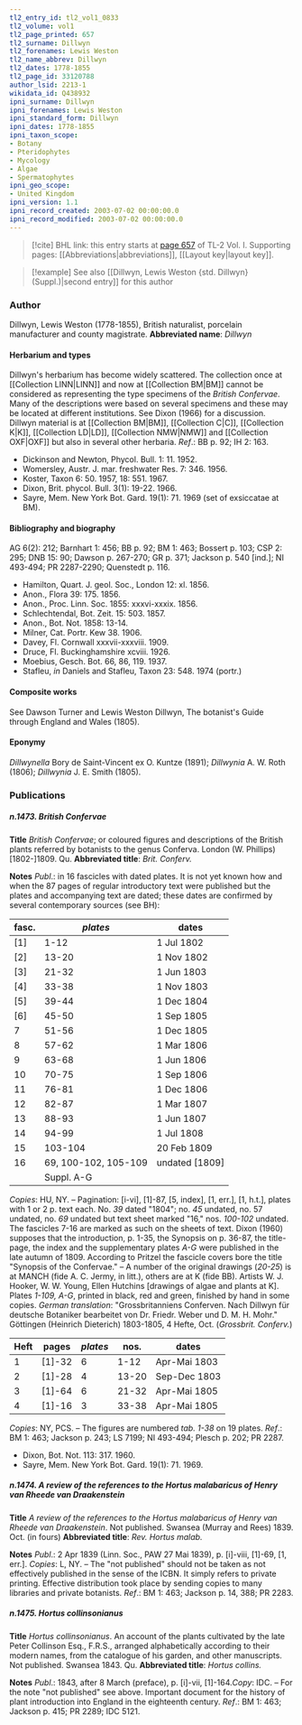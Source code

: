 ```yaml
---
tl2_entry_id: tl2_vol1_0833
tl2_volume: vol1
tl2_page_printed: 657
tl2_surname: Dillwyn
tl2_forenames: Lewis Weston
tl2_name_abbrev: Dillwyn
tl2_dates: 1778-1855
tl2_page_id: 33120788
author_lsid: 2213-1
wikidata_id: Q438932
ipni_surname: Dillwyn
ipni_forenames: Lewis Weston
ipni_standard_form: Dillwyn
ipni_dates: 1778-1855
ipni_taxon_scope: 
- Botany
- Pteridophytes
- Mycology
- Algae
- Spermatophytes
ipni_geo_scope: 
- United Kingdom
ipni_version: 1.1
ipni_record_created: 2003-07-02 00:00:00.0
ipni_record_modified: 2003-07-02 00:00:00.0
---
```



> [!cite] BHL link: this entry starts at [page 657](https://www.biodiversitylibrary.org/page/33120788) of TL-2 Vol. I.
> Supporting pages: [[Abbreviations|abbreviations]], [[Layout key|layout key]].

> [!example] See also [[Dillwyn, Lewis Weston {std. Dillwyn} (Suppl.)|second entry]] for this author

### Author

Dillwyn, Lewis Weston (1778-1855), British naturalist, porcelain manufacturer and county magistrate. 
**Abbreviated name**: *Dillwyn*

#### Herbarium and types

Dillwyn's herbarium has become widely scattered. The collection once at [[Collection LINN|LINN]] and now at [[Collection BM|BM]] cannot be considered as representing the type specimens of the *British Confervae*. Many of the descriptions were based on several specimens and these may be located at different institutions. See Dixon (1966) for a discussion. Dillwyn material is at [[Collection BM|BM]], [[Collection C|C]], [[Collection K|K]], [[Collection LD|LD]], [[Collection NMW|NMW]] and [[Collection OXF|OXF]] but also in several other herbaria.
*Ref*.: BB p. 92; IH 2: 163.
- Dickinson and Newton, Phycol. Bull. 1: 11. 1952.
- Womersley, Austr. J. mar. freshwater Res. 7: 346. 1956.
- Koster, Taxon 6: 50. 1957, 18: 551. 1967.
- Dixon, Brit. phycol. Bull. 3(1): 19-22. 1966.
- Sayre, Mem. New York Bot. Gard. 19(1): 71. 1969 (set of exsiccatae at BM).

#### Bibliography and biography

AG 6(2): 212; Barnhart 1: 456; BB p. 92; BM 1: 463; Bossert p. 103; CSP 2: 295; DNB 15: 90; Dawson p. 267-270; GR p. 371; Jackson p. 540 \[ind.\]; NI 493-494; PR 2287-2290; Quenstedt p. 116.
- Hamilton, Quart. J. geol. Soc., London 12: xl. 1856.
- Anon., Flora 39: 175. 1856.
- Anon., Proc. Linn. Soc. 1855: xxxvi-xxxix. 1856.
- Schlechtendal, Bot. Zeit. 15: 503. 1857.
- Anon., Bot. Not. 1858: 13-14.
- Milner, Cat. Portr. Kew 38. 1906.
- Davey, Fl. Cornwall xxxvii-xxxviii. 1909.
- Druce, Fl. Buckinghamshire xcviii. 1926.
- Moebius, Gesch. Bot. 66, 86, 119. 1937.
- Stafleu, *in* Daniels and Stafleu, Taxon 23: 548. 1974 (portr.)

#### Composite works

See Dawson Turner and Lewis Weston Dillwyn, The botanist's Guide through England and Wales (1805).

#### Eponymy

*Dillwynella* Bory de Saint-Vincent ex O. Kuntze (1891); *Dillwynia* A. W. Roth (1806); *Dillwynia* J. E. Smith (1805).

### Publications

##### n.1473. British Confervae

**Title**
*British Confervae*; or coloured figures and descriptions of the British plants referred by botanists to the genus Conferva. London (W. Phillips) \[1802-\]1809. Qu.
**Abbreviated title**: *Brit. Conferv.*

**Notes**
*Publ*.: in 16 fascicles with dated plates. It is not yet known how and when the 87 pages of regular introductory text were published but the plates and accompanying text are dated; these dates are confirmed by several contemporary sources (see BH):

|fasc.	|*plates*	|dates	|
|---	|---	|---	|
|\[1\]	|1-12	|1 Jul 1802	|
|\[2\]	|13-20	|1 Nov 1802	|
|\[3\]	|21-32	|1 Jun 1803	|
|\[4\]	|33-38	|1 Nov 1803	|
|\[5\]	|39-44	|1 Dec 1804	|
|\[6\]	|45-50	|1 Sep 1805	|
|7	|51-56	|1 Dec 1805	|
|8	|57-62	|1 Mar 1806	|
|9	|63-68	|1 Jun 1806|
|10	|70-75	|1 Sep 1806|
|11	|76-81	|1 Dec 1806|
|12	|82-87	|1 Mar 1807|
|13	|88-93	|1 Jun 1807|
|14	|94-99	|1 Jul 1808|
|15	|103-104	|20 Feb 1809|
|16	|69, 100-102, 105-109	|undated \[1809\]|
|	|Suppl. A-G|

*Copies*: HU, NY. – Pagination: \[i-vi\], \[1\]-87, \[5, index\], \[1, err.\], \[1, h.t.\], plates with 1 or 2 p. text each. No. *39* dated "1804"; no. *45* undated, no. 57 undated, no. *69* undated but text sheet marked "16," nos. *100-102* undated. The fascicles 7-16 are marked as such on the sheets of text. Dixon (1960) supposes that the introduction, p. 1-35, the Synopsis on p. 36-87, the title-page, the index and the supplementary plates *A-G* were published in the late autumn of 1809. According to Pritzel the fascicle covers bore the title "Synopsis of the Confervae." – A number of the original drawings (*20-25*) is at MANCH (fide A. C. Jermy, in litt.), others are at K (fide BB). Artists W. J. Hooker, W. W. Young, Ellen Hutchins \[drawings of algae and plants at K\]. Plates *1-109, A-G*, printed in black, red and green, finished by hand in some copies.
*German translation*: "Grossbritanniens Conferven. Nach Dillwyn für deutsche Botaniker bearbeitet von Dr. Friedr. Weber und D. M. H. Mohr." Göttingen (Heinrich Dieterich) 1803-1805, 4 Hefte, Oct. (*Grossbrit. Conferv.*)

|Heft	|pages	|*plates*	|nos.	|dates|
|---	|---	|---	|---	|---	|
|1	|\[1\]-32	|6	|1-12	|Apr-Mai 1803|
|2	|\[1\]-28	|4	|13-20	|Sep-Dec 1803|
|3	|\[1\]-64	|6	|21-32	|Apr-Mai 1805|
|4	|\[1\]-16	|3	|33-38	|Apr-Mai 1805|

*Copies*: NY, PCS. – The figures are numbered *tab. 1-38* on 19 plates.
*Ref*.: BM 1: 463; Jackson p. 243; LS 7199; NI 493-494; Plesch p. 202; PR 2287.
- Dixon, Bot. Not. 113: 317. 1960.
- Sayre, Mem. New York Bot. Gard. 19(1): 71. 1969.

##### n.1474. A review of the references to the Hortus malabaricus of Henry van Rheede van Draakenstein

**Title**
*A review of the references to the Hortus malabaricus of Henry van Rheede van Draakenstein*. Not published. Swansea (Murray and Rees) 1839. Oct. (in fours)
**Abbreviated title**: *Rev. Hortus malab.*

**Notes**
*Publ*.: 2 Apr 1839 (Linn. Soc., PAW 27 Mai 1839), p. \[i\]-viii, \[1\]-69, \[1, err.\]. *Copies*: L, NY. – The "not published" should not be taken as not effectively published in the sense of the ICBN. It simply refers to private printing. Effective distribution took place by sending copies to many libraries and private botanists.
*Ref*.: BM 1: 463; Jackson p. 14, 388; PR 2283.

##### n.1475. Hortus collinsonianus

**Title**
*Hortus collinsonianus*. An account of the plants cultivated by the late Peter Collinson Esq., F.R.S., arranged alphabetically according to their modern names, from the catalogue of his garden, and other manuscripts. Not published. Swansea 1843. Qu.
**Abbreviated title**: *Hortus collins.*

**Notes**
*Publ*.: 1843, after 8 March (preface), p. \[i\]-vii, \[1\]-164.*Copy*: IDC. – For the note "not published" see above. Important document for the history of plant introduction into England in the eighteenth century.
*Ref*.: BM 1: 463; Jackson p. 415; PR 2289; IDC 5121.

